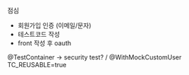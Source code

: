 점심

- 회원가입 인증 (이메일/문자)
- 테스트코드 작성
- front 작성 후 oauth




@TestContainer
-> security test? /    @WithMockCustomUser
TC_REUSABLE=true